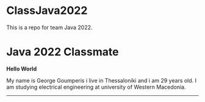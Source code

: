 # ClassJava2022
 This is a repo for team Java 2022.
# Java 2022 Classmate
**Hello World**
<p>My name is George Goumperis i live in Thessaloniki and i am 29 years old. I am studying electrical engineering at university of Western Macedonia.</p>
<hr>
